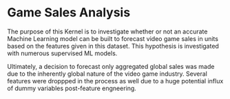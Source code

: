 # Game Sales Analysis

The purpose of this Kernel is to investigate whether or not an accurate Machine Learning model can be built to forecast 
video game sales in units based on the features given in this dataset. This hypothesis is investigated with numerous 
supervised ML models.

Ultimately, a decision to forecast only aggregated global sales was made due to the inherently global nature of the 
video game industry. Several features were droppped in the process as well due to a huge potential influx of dummy 
variables post-feature engneering.
